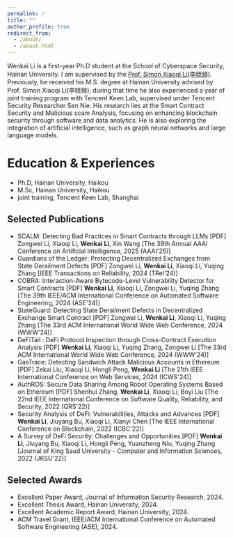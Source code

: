 ```yaml
---
permalink: /
title: ""
author_profile: true
redirect_from: 
  - /about/
  - /about.html
---
```

 
Wenkai Li is a first-year Ph.D student at the School of Cyberspace Security, Hainan University. I am supervised by the [Prof. Simon Xiaoqi Li(李晓琦)](https://csxqli.github.io/). Previously, he received his M.S. degree at Hainan University advised by Prof. Simon Xiaoqi Li(李晓琦), during that time he also experienced a year of joint training program with Tencent Keen Lab, supervised under Tencent Security Researcher Sen Nie. His research lies at the Smart Contract Security and Malicious scam Analysis, focusing on enhancing blockchain security through software and data analytics. He is also exploring the integration of artificial intelligence, such as graph neural networks and large language models.

Education & Experiences
======
+ Ph.D, Hainan University, Haikou
+ M.Sc, Hainan University, Haikou
+ joint training, Tencent Keen Lab, Shanghai

Selected Publications
------
+ SCALM: Detecting Bad Practices in Smart Contracts through LLMs [PDF]
Zongwei Li, Xiaoqi Li, **Wenkai Li**, Xin Wang
[The 39th Annual AAAI Conference on Artificial Intelligence, 2025 (AAAI'25)]
+ Guardians of the Ledger: Protecting Decentralized Exchanges from State Derailment Defects [PDF]
Zongwei Li, **Wenkai Li**, Xiaoqi Li, Yuqing Zhang
[IEEE Transactions on Reliability, 2024 (TRel'24)]
+ COBRA: Interaction-Aware Bytecode-Level Vulnerability Detector for Smart Contracts [PDF]
**Wenkai Li**, Xiaoqi Li, Zongwei Li, Yuqing Zhang
[The 39th IEEE/ACM International Conference on Automated Software Engineering, 2024 (ASE'24)]
+ StateGuard: Detecting State Derailment Defects in Decentralized Exchange Smart Contract [PDF]
Zongwei Li, **Wenkai Li**, Xiaoqi Li, Yuqing Zhang
[The 33rd ACM International World Wide Web Conference, 2024 (WWW'24)]
+ DeFiTail : DeFi Protocol Inspection through Cross-Contract Execution Analysis [PDF]
**Wenkai Li**, Xiaoqi Li, Yuqing Zhang, Zongwei Li
[The 33rd ACM International World Wide Web Conference, 2024 (WWW'24)]
+ GasTrace: Detecting Sandwich Attack Malicious Accounts in Ethereum [PDF]
Zekai Liu, Xiaoqi Li, Hongli Peng, **Wenkai Li**
[The 21th IEEE International Conference on Web Services, 2024 (ICWS'24)]
+ AuthROS: Secure Data Sharing Among Robot Operating Systems Based on Ethereum [PDF]
Shenhui Zhang, **Wenkai Li**, Xiaoqi Li, Boyi Liu
[The 22nd IEEE International Conference on Software Quality, Reliability, and Security, 2022 (QRS'22)]
+ Security Analysis of DeFi: Vulnerabilities, Attacks and Advances [PDF]
**Wenkai Li**, Jiuyang Bu, Xiaoqi Li, Xianyi Chen
[The IEEE International Conference on Blockchain, 2022 (ICBC'22)]
+ A Survey of DeFi Security: Challenges and Opportunities [PDF]
**Wenkai Li**, Jiuyang Bu, Xiaoqi Li, Hongli Peng, Yuanzheng Niu, Yuqing Zhang
[Journal of King Saud University - Computer and Information Sciences, 2022 (JKSU'22)]

Selected Awards
------
+ Excellent Paper Award, Journal of Information Security Research, 2024.
+ Excellent Thesis Award, Hainan University, 2024.
+ Excellent Academic Report Award, Hainan University, 2024.
+ ACM Travel Grant, IEEE/ACM International Conference on Automated Software Engineering (ASE), 2024.

